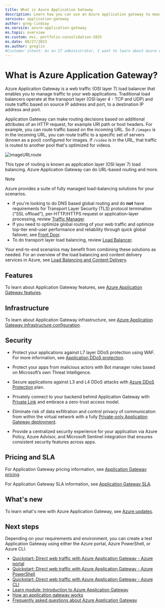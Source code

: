 ```yaml
---
title: What is Azure Application Gateway
description: Learn how you can use an Azure application gateway to manage web traffic to your application.
services: application-gateway
author: greg-lindsay
ms.service: azure-application-gateway
ms.topic: overview
ms.custom: mvc, portfolio-consolidation-2025
ms.date: 09/27/2023
ms.author: greglin
#Customer intent: As an IT administrator, I want to learn about Azure Application Gateways and what I can use them for.
---
```


# What is Azure Application Gateway?

Azure Application Gateway is a web traffic (OSI layer 7) load balancer that enables you to manage traffic to your web applications. Traditional load balancers operate at the transport layer (OSI layer 4 - TCP and UDP) and route traffic based on source IP address and port, to a destination IP address and port.

Application Gateway can make routing decisions based on additional attributes of an HTTP request, for example URI path or host headers. For example, you can route traffic based on the incoming URL. So if `/images` is in the incoming URL, you can route traffic to a specific set of servers (known as a pool) configured for images. If `/video` is in the URL, that traffic is routed to another pool that's optimized for videos.

![imageURLroute](./media/application-gateway-url-route-overview/figure1-720.png)

This type of routing is known as application layer (OSI layer 7) load balancing. Azure Application Gateway can do URL-based routing and more.

>[!NOTE]
> Azure provides a suite of fully managed load-balancing solutions for your scenarios. 
> * If you're looking to do DNS based global routing and do **not** have requirements for Transport Layer Security (TLS) protocol termination ("SSL offload"), per-HTTP/HTTPS request or application-layer processing, review [Traffic Manager](../traffic-manager/traffic-manager-overview.md). 
> * If you need to optimize global routing of your web traffic and optimize top-tier end-user performance and reliability through quick global failover, see [Front Door](../frontdoor/front-door-overview.md).
> * To do transport layer load balancing, review [Load Balancer](../load-balancer/load-balancer-overview.md). 
> 
> Your end-to-end scenarios may benefit from combining these solutions as needed.
> For an overview of the load balancing and content delivery services in Azure, see [Load Balancing and Content Delivery](../networking/load-balancer-content-delivery/load-balancing-content-delivery-overview.md).


## Features

To learn about Application Gateway features, see [Azure Application Gateway features](features.md).

## Infrastructure

To learn about Application Gateway infrastructure, see [Azure Application Gateway infrastructure configuration](configuration-infrastructure.md).

## Security

* Protect your applications against L7 layer DDoS protection using WAF. For more information, see [Application DDoS protection](../web-application-firewall/shared/application-ddos-protection.md).

* Protect your apps from malicious actors with Bot manager rules based on Microsoft’s own Threat Intelligence.

* Secure applications against L3 and L4 DDoS attacks with [Azure DDoS Protection](../ddos-protection/ddos-protection-overview.md) plan.

* Privately connect to your backend behind Application Gateway with [Private Link](private-link.md) and embrace a zero-trust access model.

* Eliminate risk of data exfiltration and control privacy of communication from within the virtual network with a fully [Private-only Application Gateway deployment](application-gateway-private-deployment.md).

* Provide a centralized security experience for your application via Azure Policy, Azure Advisor, and Microsoft Sentinel integration that ensures consistent security features across apps.


## Pricing and SLA

For Application Gateway pricing information, see [Application Gateway pricing](https://azure.microsoft.com/pricing/details/application-gateway/).

For Application Gateway SLA information, see [Application Gateway SLA](https://azure.microsoft.com/support/legal/sla/application-gateway/v1_2/).

## What's new

To learn what's new with Azure Application Gateway, see [Azure updates](https://azure.microsoft.com/updates?filters=%5B%22Application+Gateway%22%5D).

## Next steps

Depending on your requirements and environment, you can create a test Application Gateway using either the Azure portal, Azure PowerShell, or Azure CLI.

- [Quickstart: Direct web traffic with Azure Application Gateway - Azure portal](quick-create-portal.md)
- [Quickstart: Direct web traffic with Azure Application Gateway - Azure PowerShell](quick-create-powershell.md)
- [Quickstart: Direct web traffic with Azure Application Gateway - Azure CLI](quick-create-cli.md)
- [Learn module: Introduction to Azure Application Gateway](/training/modules/intro-to-azure-application-gateway)
- [How an application gateway works](how-application-gateway-works.md)
- [Frequently asked questions about Azure Application Gateway](application-gateway-faq.yml)
